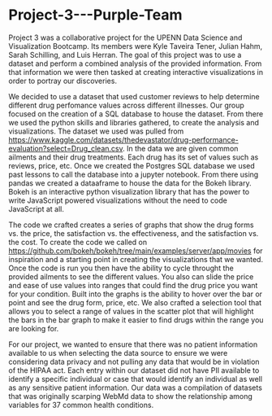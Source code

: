 # Project-3---Purple-Team

Project 3 was a collaborative project for the UPENN Data Science and Visualization Bootcamp.  Its members were Kyle Taveira Tener, Julian Hahm, Sarah Schilling, and Luis Herran.  The goal of this project was to use a dataset and perform a combined analysis of the provided information.  From that information we were then tasked at creating interactive visualizations in order to portray our discoveries.  

We decided to use a dataset that used customer reviews to help determine different drug perfomance values across different illnesses. Our group focused on the creation of a SQL database to house the dataset.  From there we used the python skills and libraries gathered, to create the analysis and visualizations.  The dataset we used was pulled from https://www.kaggle.com/datasets/thedevastator/drug-performance-evaluation?select=Drug_clean.csv.  In the data we are given common ailments and their drug treatments.  Each drug has its set of values such as reviews, price, etc.  Once we created the Postgres SQL database we used past lessons to call the database into a jupyter notebook.  From there using pandas we created a dataaframe to house the data for the Bokeh library.  Bokeh is an interactive python visualization library that has the power to write JavaScript powered visualizations without the need to code JavaScript at all. 

The code we crafted creates a series of graphs that show the drug forms vs. the price, the satisfaction vs. the effectiveness, and the satisfaction vs. the cost.  To create the code we called on https://github.com/bokeh/bokeh/tree/main/examples/server/app/movies for inspiration and a starting point in creating the visualizations that we wanted.  Once the code is run you then have the ability to cycle throught the provided ailments to see the different values. You also can slide the price and ease of use values into ranges that could find the drug price you want for your condition.  Built into the graphs is the ability to hover over the bar or point and see the drug form, price, etc.  We also crafted a selection tool that allows you to select a range of values in the scatter plot that will highlight the bars in the bar graph to make it easier to find drugs within the range you are looking for.  

For our project, we wanted to ensure that there was no patient information available to us when selecting the data source to ensure we were considering data privacy and not pulling any data that would be in violation of the HIPAA act.  Each entry within our dataset did not have PII available to identify a specific individual or case that would identify an individual as well as any sensitive patient information.  Our data was a compilation of datasets that was originally scarping WebMd data to show the relationship among variables for 37 common health conditions.
